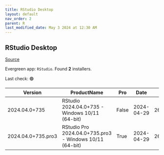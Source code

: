 ```yaml
---
title: RStudio Desktop
layout: default
nav_order: 2
parent: R
last_modified_date: May 3 2024 at 12:30 AM
---
```


## RStudio Desktop

[Source](https://posit.co/products/open-source/rstudio/)

Evergreen app: `RStudio`. Found **2** installers.

Last check: 🟢

| Version            | ProductName                                             | Pro   | Date       | Size      | Sha256                                                           | Type | URI                                                                                                                                                                    |
| ------------------ | ------------------------------------------------------- | ----- | ---------- | --------- | ---------------------------------------------------------------- | ---- | ---------------------------------------------------------------------------------------------------------------------------------------------------------------------- |
| 2024.04.0+735      | RStudio 2024.04.0+735 - Windows 10/11 (64-bit)          | False | 2024-04-29 | 263065416 | a487aac66036a4e701a53be4289d92668b5bd46040106773ef4b0f08439b81aa | exe  | [https://download1.rstudio.org/electron/windows/RStudio-2024.04.0-735.exe](https://download1.rstudio.org/electron/windows/RStudio-2024.04.0-735.exe)                   |
| 2024.04.0+735.pro3 | RStudio Pro 2024.04.0+735.pro3 - Windows 10/11 (64-bit) | True  | 2024-04-29 | 267633224 | da2f88c9ac11d7a55de8d673d333f3fe10ca6a313be20c651727cd67f812db52 | exe  | [https://download1.rstudio.org/electron/windows/RStudio-pro-2024.04.0-735.pro3.exe](https://download1.rstudio.org/electron/windows/RStudio-pro-2024.04.0-735.pro3.exe) |
